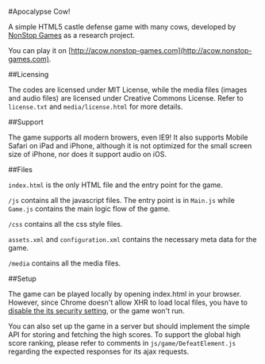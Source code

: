 
#Apocalypse Cow!

A simple HTML5 castle defense game with many cows, developed by
[NonStop Games](http://nonstop-games.com) as a research project.

You can play it on [http://acow.nonstop-games.com](http://acow.nonstop-games.com).

##Licensing

The codes are licensed under MIT License, while the media files
(images and audio files) are licensed under Creative Commons
License. Refer to `license.txt` and `media/license.html` for more
details.

##Support

The game supports all modern browers, even IE9! It also supports
Mobile Safari on iPad and iPhone, although it is not optimized for the
small screen size of iPhone, nor does it support audio on iOS.

##Files

`index.html` is the only HTML file and the entry point for the game.

`/js` contains all the javascript files. The entry point is in `Main.js` while `Game.js` contains the main logic flow of the game.

`/css` contains all the css style files.

`assets.xml` and `configuration.xml` contains the necessary meta data for the game.

`/media` contains all the media files.

##Setup


The game can be played locally by opening index.html in your
browser. However, since Chrome doesn't allow XHR to load local files,
you have to [disable the its security setting](http://stackoverflow.com/questions/4819060/allow-google-chrome-to-use-xmlhttprequest-to-load-a-url-from-a-local-file), or the game won't run.

You can also set up the game in a server but should implement the
simple API for storing and fetching the high scores. To support the
global high score ranking, please refer to comments in
`js/game/DefeatElement.js` regarding the expected responses for its ajax
requests.
